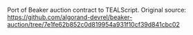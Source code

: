 Port of Beaker auction contract to TEALScript. Original source: https://github.com/algorand-devrel/beaker-auction/tree/7e1fe62b852c0d819954a931f10cf39d841cbc02 



